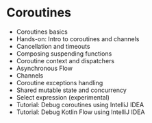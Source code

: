 # Coroutines

- Coroutines basics
- Hands-on: Intro to coroutines and channels
- Cancellation and timeouts
- Composing suspending functions
- Coroutine context and dispatchers
- Asynchronous Flow
- Channels
- Coroutine exceptions handling
- Shared mutable state and concurrency
- Select expression (experimental)
- Tutorial: Debug coroutines using IntelliJ IDEA
- Tutorial: Debug Kotlin Flow using IntelliJ IDEA

